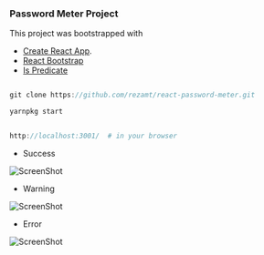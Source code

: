 ### Password Meter Project
This project was bootstrapped with 
- [Create React App](https://github.com/facebookincubator/create-react-app).
- [React Bootstrap](https://react-bootstrap.github.io/)
- [Is Predicate](https://www.npmjs.com/package/is-predicate) 


```javascript

git clone https://github.com/rezamt/react-password-meter.git

yarnpkg start


http://localhost:3001/  # in your browser

```

- Success

![ScreenShot](https://raw.github.com/rezamt/react-password-meter/master/docs/success.png)

- Warning

![ScreenShot](https://raw.github.com/rezamt/react-password-meter/master/docs/warn.png)

- Error

![ScreenShot](https://raw.github.com/rezamt/react-password-meter/master/docs/error.png)
